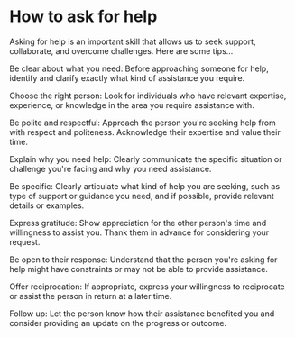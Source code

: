 # How to ask for help

Asking for help is an important skill that allows us to seek support, collaborate, and overcome challenges. Here are some tips…

Be clear about what you need: Before approaching someone for help, identify and clarify exactly what kind of assistance you require.

Choose the right person: Look for individuals who have relevant expertise, experience, or knowledge in the area you require assistance with.

Be polite and respectful: Approach the person you're seeking help from with respect and politeness. Acknowledge their expertise and value their time.

Explain why you need help: Clearly communicate the specific situation or challenge you're facing and why you need assistance. 

Be specific: Clearly articulate what kind of help you are seeking, such as type of support or guidance you need, and if possible, provide relevant details or examples.

Express gratitude: Show appreciation for the other person's time and willingness to assist you. Thank them in advance for considering your request.

Be open to their response: Understand that the person you're asking for help might have constraints or may not be able to provide assistance.

Offer reciprocation: If appropriate, express your willingness to reciprocate or assist the person in return at a later time. 

Follow up: Let the person know how their assistance benefited you and consider providing an update on the progress or outcome.
